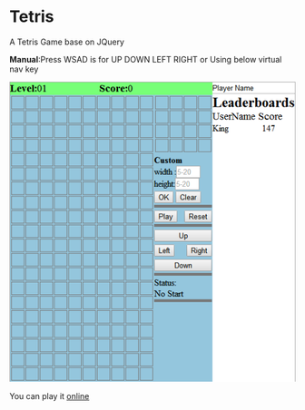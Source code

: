 # Tetris
A Tetris Game base on JQuery

**Manual**:Press WSAD is for UP DOWN LEFT RIGHT or Using below virtual nav key

![image](https://github.com/zplufb/Tetris/blob/master/Tetris_snapshot.png)

You can play it [online](fanbi.pw) 
